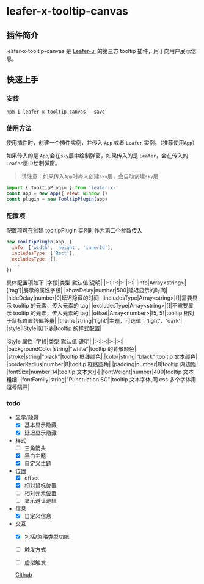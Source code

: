 # leafer-x-tooltip-canvas

## 插件简介

leafer-x-tooltip-canvas 是 [Leafer-ui](https://leaferjs.com/ui/) 的第三方 tooltip 插件，用于向用户展示信息。

<!-- - [在线体验（尚未完成）]() -->

## 快速上手

### 安装

```node
npm i leafer-x-tooltip-canvas --save
```

### 使用方法

使用插件时，创建一个插件实例，并传入 `App` 或者 `Leafer` 实例。（推荐使用`App`）

如果传入的是 `App`,会在`sky`层中绘制弹窗，如果传入的是 `Leafer`，会在传入的`Leafer`层中绘制弹窗。

> 请注意：如果传入`App`时尚未创建`sky`层，会自动创建`sky`层

```js
import { TooltipPlugin } from 'leafer-x-'
const app = new App({ view: window })
const plugin = new TooltipPlugin(app)
```

### 配置项

配置项可在创建 tooltipPlugin 实例时作为第二个参数传入

```js
new TooltipPlugin(app, {
  info: ['width', 'height', 'innerId'],
  includesType: ['Rect'],
  excludesType: [],
  ...
})
```

具体配置项如下
|字段|类型|默认值|说明|
|:-:|:-:|:-:|:-:|
|info|Array\<string>|['tag']|展示的属性字段|
|showDelay|number|500|延迟显示的时间|
|hideDelay|number|0|延迟隐藏的时间|
|includesType|Array\<string>|[]|需要显示 tooltip 的元素，传入元素的 tag|
|excludesType|Array\<string>|[]|不需要显示 tooltip 的元素，传入元素的 tag|
|offset|Array\<number>|[5, 5]|tooltip 相对于鼠标位置的偏移量|
|theme|string|'light'|主题，可选值：'light'、'dark'|
|style|IStyle|见下表|tooltip 的样式配置|

IStyle 属性
|字段|类型|默认值|说明|
|:-:|:-:|:-:|:-:|
|backgroundColor|string|"white"|tooltip 的背景颜色|
|stroke|string|"black"|tooltip 框线颜色|
|color|string|"black"|tooltip 文本颜色|
|borderRadius|number|8|tooltip 框线圆角|
|padding|number|8|tooltip 内边距|
|fontSize|number|14|tooltip 文本大小|
|fontWeight|number|400|tooltip 文本粗细|
|fontFamily|string|"Punctuation SC"|tooltip 文本字体,同 css 多个字体用逗号隔开|

### todo

- 显示/隐藏
  - [x] 基本显示隐藏
  - [x] 延迟显示隐藏
- 样式
  - [ ] 三角箭头
  - [x] 黑白主题
  - [x] 自定义主题
- 位置
  - [x] offset
  - [x] 相对鼠标位置
  - [ ] 相对元素位置
  - [ ] 显示避让逻辑
- 信息
  - [x] 自定义信息
- 交互
  - [x] 包括/忽略类型功能
  - [ ] 触发方式
  - [ ] 虚拟触发


  [Github](https://github.com/214L/leafer-x-popup-canvas)
